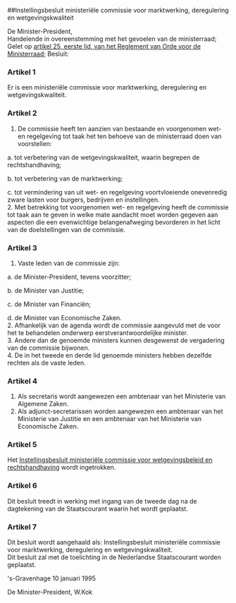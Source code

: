 <meta http-equiv='Content-Type' content='text/html; charset=utf-8' />

##Instellingsbesluit ministeriële commissie voor marktwerking, deregulering en wetgevingskwaliteit

De Minister-President,  
Handelende in overeenstemming met het gevoelen van de ministerraad; Gelet op [artikel 25, eerste lid, van het Reglement van Orde voor de Ministerraad](../../../../../../../../../rijksKB/reglement/van/orde/voor/de/ministerraad/BWBR0006501/README.md);
Besluit:    

### Artikel  1  

Er is een ministeriële commissie voor marktwerking, deregulering en wetgevingskwaliteit.  

### Artikel  2  

1.  De commissie heeft ten aanzien van bestaande en voorgenomen wet- en regelgeving tot taak het ten behoeve van de ministerraad doen van voorstellen: 

a. tot verbetering van de wetgevingskwaliteit, waarin begrepen de rechtshandhaving;  

b. tot verbetering van de marktwerking;  

c. tot vermindering van uit wet- en regelgeving voortvloeiende onevenredig zware lasten voor burgers, bedrijven en instellingen.     
2.  Met betrekking tot voorgenomen wet- en regelgeving heeft de commissie tot taak aan te geven in welke mate aandacht moet worden gegeven aan aspecten die een evenwichtige belangenafweging bevorderen in het licht van de doelstellingen van de commissie.   

### Artikel  3  

1.  Vaste leden van de commissie zijn: 

a. de Minister-President, tevens voorzitter;  

b. de Minister van Justitie;  

c. de Minister van Financiën;  

d. de Minister van Economische Zaken.     
2.  Afhankelijk van de agenda wordt de commissie aangevuld met de voor het te behandelen onderwerp eerstverantwoordelijke minister.   
3.  Andere dan de genoemde ministers kunnen desgewenst de vergadering van de commissie bijwonen.   
4.  De in het tweede en derde lid genoemde ministers hebben dezelfde rechten als de vaste leden.   

### Artikel  4  

1.  Als secretaris wordt aangewezen een ambtenaar van het Ministerie van Algemene Zaken.   
2.  Als adjunct-secretarissen worden aangewezen een ambtenaar van het Ministerie van Justitie en een ambtenaar van het Ministerie van Economische Zaken.   

### Artikel  5  

Het [Instellingsbesluit ministeriële commissie voor wetgevingsbeleid en rechtshandhaving](../../../../../../../../../ministeriele-regeling/instellingsbesluit/ministeriële/commissie/voor/wetgevingsbeleid/en/etc/BWBR0006579/README.md) wordt ingetrokken.  

### Artikel  6  

Dit besluit treedt in werking met ingang van de tweede dag na de dagtekening van de Staatscourant waarin het wordt geplaatst.  

### Artikel  7  

Dit besluit wordt aangehaald als: Instellingsbesluit ministeriële commissie voor marktwerking, deregulering en wetgevingskwaliteit.  
Dit besluit zal met de toelichting in de Nederlandse Staatscourant worden geplaatst.   

's-Gravenhage 
10 januari 1995    

De 
Minister-President,
W.Kok    
